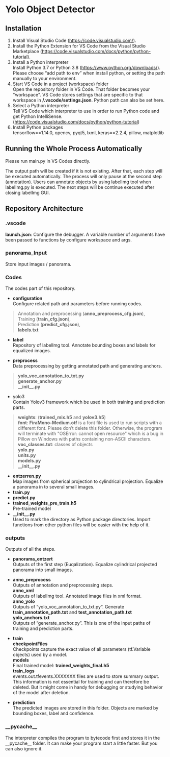 ﻿# Yolo Object Detector


## Installation
1.	Install Visual Studio Code (https://code.visualstudio.com/).  
2.	Install the Python Extension for VS Code from the Visual Studio Marketplace (https://code.visualstudio.com/docs/python/python-tutorial).  
3.	Install a Python interpreter  
Install Python 3.7 or Python 3.8 (https://www.python.org/downloads/).   
Please choose “add path to env” when install python, or setting the path manually to your environment.  
5. Start VS Code in a project (workspace) folder  
Open the repository folder in VS Code. That folder becomes your "workspace". VS Code stores settings that are specific to that workspace in **/.vscode/settings.json**. Python path can also be set here.  
6. Select a Python interpreter  
Tell VS Code which interpreter to use in order to run Python code and get Python IntelliSense. (https://code.visualstudio.com/docs/python/python-tutorial)  
7. Install Python packages  
    tensorflow\==1.14.0, opencv, pyqt5, lxml, keras==2.2.4, pillow, matplotlib  


## Running the Whole Process Automatically

Please run main.py in VS Codes directly.   

The output path will be created if it is not existing. After that, each step will be executed automatically. The process will only pause at the second step (annotation). Users can annotate objects by using labelImg tool when labelImg.py is executed. The next steps will be continue executed after closing labelImg GUI.


## Repository Architecture

### .vscode
**launch.json**: Configure the debugger. A variable number of arguments have been passed to functions by configure workspace and args. 

### panorama_Input
Store input images / panorama.

### Codes
The codes part of this repository.   
- **configuration**  
Configure related path and parameters before running codes. 
>Annotation and preprocessing (**anno_preprocess_cfg.json**),  
Training (**train_cfg.json**),   
Prediction (**predict_cfg.json**),  
**labels.txt**

- **label**  
Repository of labelImg tool. Annotate bounding boxes and labels for equalized images. 

- **preprocess**  
Data preprocessing by getting annotated path and generating anchors.  
>**yolo_voc_annotation_to_txt.py**  
**generate_anchor.py**  
**\_\_init__.py**  

- yolo3  
Contain Yolov3 framework which be used in both training and prediction parts.   
>**weights**:  (**trained_mix.h5** and **yolov3.h5**)  
**font**: **FiraMono-Medium.otf** is a font file is used to run scripts with a different font. Please don’t delete this folder. Otherwise, the program will terminate with "OSError: cannot open resource" which is a bug in Pillow on Windows with paths containing non-ASCII characters.  
**voc_classes.txt**: classes of objects  
**yolo.py**  
**units.py**  
**models.py**  
**\_\_init__.py**  

- **entzerren.py**  
Map images from spherical projection to cylindrical projection. Equalize a panorama in to several small images.  
- **train.py**  
- **predict.py**  
- **trained_weights_pre_train.h5**  
 Pre-trained model  
- **\_\_init__.py**  
Used to mark the directory as Python package directories. Import functions from other python files will be easier with the help of it.  

### outputs
Outputs of all the steps.   

- **panorama_entzert**  
Outputs of the first step (Euqalization). Equalize cylindrical projected panorama into small images.   

- **anno_preprocess**  
Outputs of annotation and preprocessing steps.  
 **anno_xml**  
 Outputs of labelImg tool. Annotated image files in xml format.   
**anno_yolo**  
 Outputs of “yolo_voc_annotation_to_txt.py”. Generate   **train_annotation_path.txt** and **test_annotation_path.txt**  
**yolo_anchors.txt**  
Outputs of “generate_anchor.py”. This is one of the input paths of training and  prediction parts.  
- **train**  
**checkpointFiles**  
Checkpoints capture the exact value of all parameters (tf.Variable objects) used by a model.  
**models**  
Final trained model: **trained_weights_final.h5**  
**train_logs**  
events.out.tfevents.XXXXXXX files are used to store summary output. This information is not essential for training and can therefore be deleted. But it might come in handy for debugging or studying behavior of the model after deletion.  
- **prediction**  
              The predicted images are stored in this folder. Objects are marked by bounding boxes, label and confidence.
### \_\_pycache_\_
The interpreter compiles the program to bytecode first and stores it in the \_\_pycache\_\_ folder. It can make your program start a little faster. But you can also ignore it.



